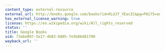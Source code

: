 ```yaml
---
content_type: external-resource
external_url: http://books.google.com/books?id=RLUJ7_YEacIC&pg=PA175=onepage
has_external_license_warning: true
license: https://en.wikipedia.org/wiki/All_rights_reserved
status: ''
title: Google Books
uid: 73ebe897-5e17-4b83-b885-fe5b86d81780
wayback_url: ''
---
```

